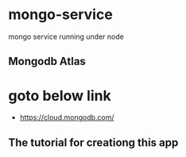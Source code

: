 # mongo-service
mongo service running under node



## Mongodb Atlas
# goto below link
- https://cloud.mongodb.com/


## The tutorial for creationg this app

